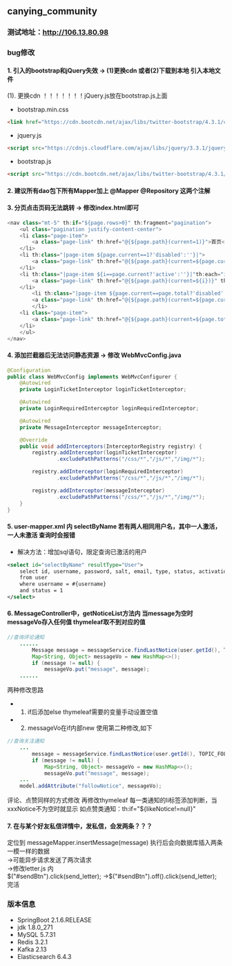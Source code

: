 ## canying_community

### 测试地址：<http://106.13.80.98>

### bug修改

#### 1. 引入的bootstrap和jQuery失效 -> (1)更换cdn 或者(2)下载到本地 引入本地文件
(1). 更换cdn ！！！！！！！jQuery.js放在bootstrap.js上面
* bootstrap.min.css
~~~html
<link href="https://cdn.bootcdn.net/ajax/libs/twitter-bootstrap/4.3.1/css/bootstrap.min.css" rel="stylesheet">
~~~
* jquery.js
~~~html
<script src="https://cdnjs.cloudflare.com/ajax/libs/jquery/3.3.1/jquery.js" integrity="sha256-2Kok7MbOyxpgUVvAk/HJ2jigOSYS2auK4Pfzbm7uH60=" crossorigin="anonymous"></script>
~~~
* bootstrap.js
~~~html
<script src="https://cdn.bootcdn.net/ajax/libs/twitter-bootstrap/4.3.1/js/bootstrap.js"></script>
~~~


#### 2. 建议所有dao包下所有Mapper加上 @Mapper @Repository 这两个注解

#### 3. 分页点击页码无法跳转 -> 修改index.html即可
```java 
<nav class="mt-5" th:if="${page.rows>0}" th:fragment="pagination">
    <ul class="pagination justify-content-center">
	<li class="page-item">
	    <a class="page-link" th:href="@{${page.path}(current=1)}">首页</a>
	</li>
	<li th:class="|page-item ${page.current==1?'disabled':''}|">
	    <a class="page-link" th:href="@{${page.path}(current=${page.current-1})}">上一页</a>
	</li>
	<li th:class="|page-item ${i==page.current?'active':''}|"th:each="i:${#numbers.sequence(page.from,page.to)}">
	    <a class="page-link" th:href="@{${page.path}(current=${i})}" th:text="${i}">1</a>
	</li>
        <li th:class="|page-item ${page.current==page.total?'disabled':''}|">
	    <a class="page-link" th:href="@{${page.path}(current=${page.current+1})}">下一页</a>
        </li>
	<li class="page-item">
	    <a class="page-link" th:href="@{${page.path}(current=${page.total})}">末页</a>
	</li>
    </ul>
</nav>
```
#### 4. 添加拦截器后无法访问静态资源 -> 修改 WebMvcConfig.java 
~~~java
@Configuration
public class WebMvcConfig implements WebMvcConfigurer {
    @Autowired
    private LoginTicketInterceptor loginTicketInterceptor;

    @Autowired
    private LoginRequiredInterceptor loginRequiredInterceptor;

    @Autowired
    private MessageInterceptor messageInterceptor;

    @Override
    public void addInterceptors(InterceptorRegistry registry) {
        registry.addInterceptor(loginTicketInterceptor)
                .excludePathPatterns("/css/*","/js/*","/img/*");

        registry.addInterceptor(loginRequiredInterceptor)
                .excludePathPatterns("/css/*","/js/*","/img/*");

        registry.addInterceptor(messageInterceptor)
                .excludePathPatterns("/css/*","/js/*","/img/*");
    }
}
~~~

#### 5. user-mapper.xml 内 selectByName 若有两人相同用户名，其中一人激活，一人未激活 查询时会报错
* 解决方法：增加sql语句，限定查询已激活的用户
~~~xml
<select id="selectByName" resultType="User">
    select id, username, password, salt, email, type, status, activation_code, header_url, create_time
    from user
    where username = #{username}
    and status = 1
</select>
~~~

#### 6. MessageController中，getNoticeList方法内 当message为空时 messageVo存入任何值 thymeleaf取不到对应的值
~~~java
//查询评论通知
	......
        Message message = messageService.findLastNotice(user.getId(), TOPIC_COMMENT);
        Map<String, Object> messageVo = new HashMap<>();
        if (message != null) {
            messageVo.put("message", message);
	......
~~~
两种修改思路
* 1. if后添加else thymeleaf需要的变量手动设置空值 
* 2. messageVo在if内部new
使用第二种修改,如下
~~~java
//查询关注通知
	...
        message = messageService.findLastNotice(user.getId(), TOPIC_FOLLOW);
        if (message != null) {
            Map<String, Object> messageVo = new HashMap<>();
            messageVo.put("message", message);
	...
	model.addAttribute("followNotice", messageVo);
~~~
评论、点赞同样的方式修改
再修改thymeleaf 
每一类通知的li标签添加判断，当xxxNotice不为空时就显示 如点赞类通知：th:if="${likeNotice!=null}"

#### 7. 在与某个好友私信详情中，发私信，会发两条？？？
定位到 messageMapper.insertMessage(message) 执行后会向数据库插入两条一模一样的数据<br/>
->可能异步请求发送了两次请求<br/>
->修改letter.js 内 <br/>
$("#sendBtn").click(send_letter); ->$("#sendBtn").off().click(send_letter); <br/>
完活

### 版本信息
* SpringBoot 2.1.6.RELEASE
* jdk        1.8.0_271
* MySQL      5.7.31
* Redis      3.2.1
* Kafka      2.13
* Elasticsearch 6.4.3

